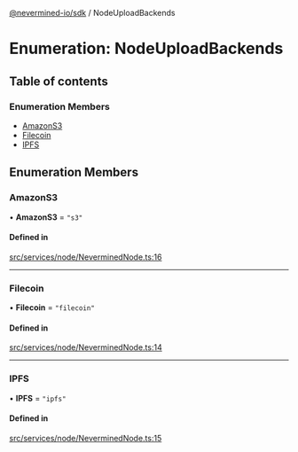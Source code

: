[@nevermined-io/sdk](../code-reference.md) / NodeUploadBackends

# Enumeration: NodeUploadBackends

## Table of contents

### Enumeration Members

- [AmazonS3](NodeUploadBackends.md#amazons3)
- [Filecoin](NodeUploadBackends.md#filecoin)
- [IPFS](NodeUploadBackends.md#ipfs)

## Enumeration Members

### AmazonS3

• **AmazonS3** = ``"s3"``

#### Defined in

[src/services/node/NeverminedNode.ts:16](https://github.com/nevermined-io/sdk-js/blob/4d0a0baa5afc98578a0eec8d32b14e61f501c376/src/services/node/NeverminedNode.ts#L16)

___

### Filecoin

• **Filecoin** = ``"filecoin"``

#### Defined in

[src/services/node/NeverminedNode.ts:14](https://github.com/nevermined-io/sdk-js/blob/4d0a0baa5afc98578a0eec8d32b14e61f501c376/src/services/node/NeverminedNode.ts#L14)

___

### IPFS

• **IPFS** = ``"ipfs"``

#### Defined in

[src/services/node/NeverminedNode.ts:15](https://github.com/nevermined-io/sdk-js/blob/4d0a0baa5afc98578a0eec8d32b14e61f501c376/src/services/node/NeverminedNode.ts#L15)
